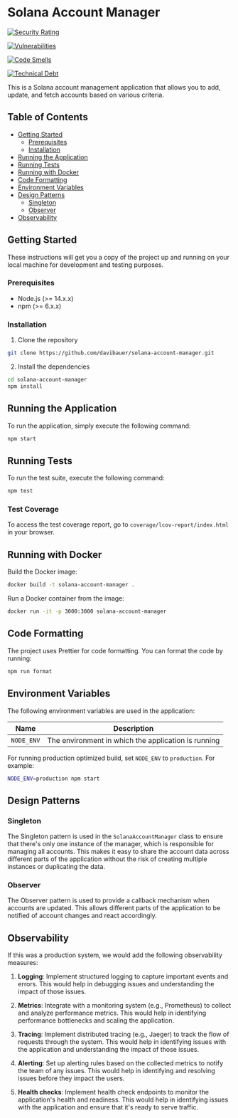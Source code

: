 # Solana Account Manager

[![Security Rating](https://sonarcloud.io/api/project_badges/measure?project=davibauer_solana-account-manager&metric=security_rating)](https://sonarcloud.io/summary/new_code?id=davibauer_solana-account-manager)

[![Vulnerabilities](https://sonarcloud.io/api/project_badges/measure?project=davibauer_solana-account-manager&metric=vulnerabilities)](https://sonarcloud.io/summary/new_code?id=davibauer_solana-account-manager)

[![Code Smells](https://sonarcloud.io/api/project_badges/measure?project=davibauer_solana-account-manager&metric=code_smells)](https://sonarcloud.io/summary/new_code?id=davibauer_solana-account-manager)

[![Technical Debt](https://sonarcloud.io/api/project_badges/measure?project=davibauer_solana-account-manager&metric=sqale_index)](https://sonarcloud.io/summary/new_code?id=davibauer_solana-account-manager)

This is a Solana account management application that allows you to add, update, and fetch accounts based on various criteria.

## Table of Contents

- [Getting Started](#getting-started)
  - [Prerequisites](#prerequisites)
  - [Installation](#installation)
- [Running the Application](#running-the-application)
- [Running Tests](#running-tests)
- [Running with Docker](#running-with-docker)
- [Code Formatting](#code-formatting)
- [Environment Variables](#environment-variables)
- [Design Patterns](#design-patterns)
  - [Singleton](#singleton)
  - [Observer](#observer)
- [Observability](#observability)

## Getting Started

These instructions will get you a copy of the project up and running on your local machine for development and testing purposes.

### Prerequisites

- Node.js (>= 14.x.x)
- npm (>= 6.x.x)

### Installation

1. Clone the repository

```bash
git clone https://github.com/davibauer/solana-account-manager.git
```

2. Install the dependencies

```bash
cd solana-account-manager
npm install
```

## Running the Application

To run the application, simply execute the following command:

```bash
npm start
```

## Running Tests

To run the test suite, execute the following command:

```bash
npm test
```

### Test Coverage

To access the test coverage report, go to `coverage/lcov-report/index.html` in your browser.

## Running with Docker

Build the Docker image:

```bash
docker build -t solana-account-manager .
```

Run a Docker container from the image:

```bash
docker run -it -p 3000:3000 solana-account-manager
```

## Code Formatting

The project uses Prettier for code formatting. You can format the code by running:

```bash
npm run format
```

## Environment Variables

The following environment variables are used in the application:

| Name       | Description                                         |
| ---------- | --------------------------------------------------- |
| `NODE_ENV` | The environment in which the application is running |

For running production optimized build, set `NODE_ENV` to `production`. For example:

```bash
NODE_ENV=production npm start
```

## Design Patterns

### Singleton

The Singleton pattern is used in the `SolanaAccountManager` class to ensure that there's only one instance of the manager, which is responsible for managing all accounts. This makes it easy to share the account data across different parts of the application without the risk of creating multiple instances or duplicating the data.

### Observer

The Observer pattern is used to provide a callback mechanism when accounts are updated. This allows different parts of the application to be notified of account changes and react accordingly.

## Observability

If this was a production system, we would add the following observability measures:

1. **Logging**: Implement structured logging to capture important events and errors. This would help in debugging issues and understanding the impact of those issues.

2. **Metrics**: Integrate with a monitoring system (e.g., Prometheus) to collect and analyze performance metrics. This would help in identifying performance bottlenecks and scaling the application.

3. **Tracing**: Implement distributed tracing (e.g., Jaeger) to track the flow of requests through the system. This would help in identifying issues with the application and understanding the impact of those issues.

4. **Alerting**: Set up alerting rules based on the collected metrics to notify the team of any issues. This would help in identifying and resolving issues before they impact the users.

5. **Health checks**: Implement health check endpoints to monitor the application's health and readiness. This would help in identifying issues with the application and ensure that it's ready to serve traffic.

